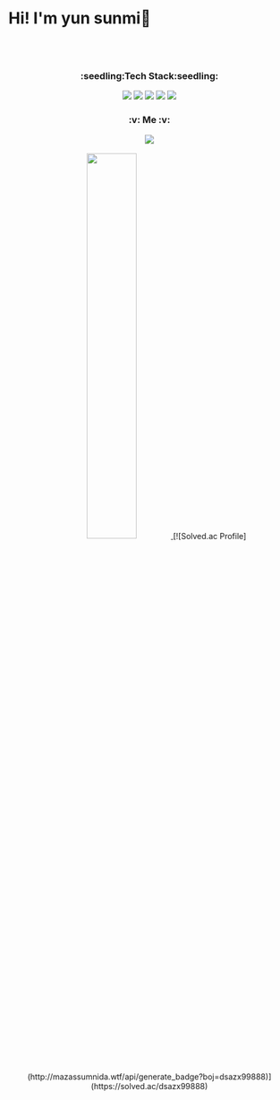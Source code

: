 # Hi! I'm yun sunmi:green_heart:
<br>
<br>
<h3  align="center"> :seedling:Tech Stack:seedling:</h3>
  <div  align="center">
  <img src="https://img.shields.io/badge/JAVA-007396?style=for-the-badge&logo=java&logoColor=white">
  <img src="https://img.shields.io/badge/MySQL-4479A1?style=for-the-badge&logo=MySQL&logoColor=white">
  <img src="https://img.shields.io/badge/Intellij-2C2255?style=for-the-badge&logo=Eclipse%20IDE&logoColor=white">
  <img src="https://img.shields.io/badge/github-181717?style=for-the-badge&logo=github&logoColor=white">
  <img src="https://img.shields.io/badge/aws-232F3E?style=for-the-badge&logo=aws&logoColor=white">
  </div>
  
<h3  align="center">:v: Me :v:</h3>
  <div  align="center">
    <a href=" https://www.naver.com/">
      <img src="https://img.shields.io/badge/Tech%20Blog-11B48A?style=flat-square&logo=Vimeo&logoColor=white&link=https://www.naver.com/"/>
    </a>
  </div>
<br>
<div align="center">
<a href="s">
  <img src="https://github-readme-stats.vercel.app/api?username=hgalchi&theme=tokyonight&show_icons=true" width="42%" />
</a>
  [![Solved.ac Profile](http://mazassumnida.wtf/api/generate_badge?boj=dsazx99888)](https://solved.ac/dsazx99888)
</div>
